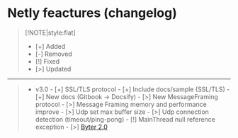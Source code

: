 # Netly feactures (changelog)

<!--[!NOTE|style:flat]-->
>[!NOTE|style:flat]
> - [+] Added 
> - [-] Removed
> - [!] Fixed
> - [>] Updated
    
<hr>

> * v3.0
    - [+] SSL/TLS protocol
    - [+] Include docs/sample (SSL/TLS)
    - [+] New docs (Gitbook -> Docsify)
    - [>] New MessageFraming protocol
    - [>] Message Framing memory and performance improve
    - [>] Udp set max buffer size
    - [>] Udp connection detection (timeout/ping-pong)
    - [!] MainThread null reference exception
    - [>] [Byter 2.0](https://github.com/alec1o/Byter)